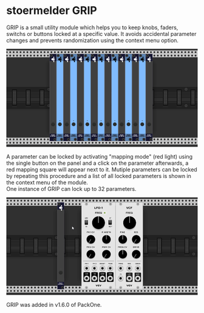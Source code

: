 # stoermelder GRIP

GRIP is a small utility module which helps you to keep knobs, faders, switchs or buttons locked at a specific value. It avoids accidental parameter changes and prevents randomization using the context menu option.

![GRIP intro](./Grip-intro.png)

A parameter can be locked by activating "mapping mode" (red light) using the single button on the panel and a click on the parameter afterwards, a red mapping square will appear next to it. Mutiple parameters can be locked by repeating this procedure and a list of all locked parameters is shown in the context menu of the module.  
One instance of GRIP can lock up to 32 parameters.

![GRIP lock](./Grip-lock.gif)

GRIP was added in v1.6.0 of PackOne.